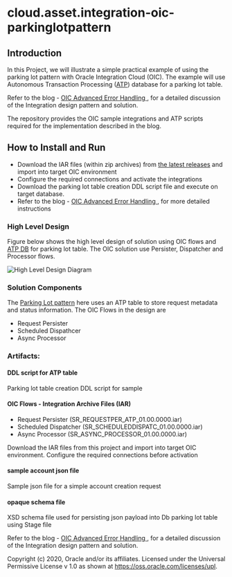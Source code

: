 # cloud.asset.integration-oic-parkinglotpattern

## Introduction
In this Project, we will illustrate a simple practical example of using the parking lot pattern with Oracle Integration Cloud (OIC). 
The example will use Autonomous Transaction Processing ([ATP]((https://docs.oracle.com/en/cloud/paas/atp-cloud/index.html))) database for a parking lot table.

Refer to the blog - [OIC Advanced Error Handling ](https://www.ateam-oracle.com/advanced-error-handling-oic), for a detailed discussion of the Integration design pattern and solution.

The repository provides the OIC sample integrations and ATP scripts required for the implementation described in the blog.

## How to Install and Run
* Download the IAR files (within zip archives) from [the latest releases](https://github.com/oracle/cloud-asset-integration-oic-parkinglotpattern-sample/releases/latest) and import into target OIC environment
* Configure the required connections and activate the integrations
* Download the parking lot table creation DDL script file and execute on target database.
* Refer to the blog - [OIC Advanced Error Handling ](https://www.ateam-oracle.com/advanced-error-handling-oic), for more detailed instructions

### High Level Design 
 Figure below shows the high level design of solution using OIC flows and [ATP DB](https://docs.oracle.com/en/cloud/paas/atp-cloud/index.html) for parking lot table. The OIC solution use Persister, Dispatcher and Processor flows.
 
 ![High Level Design Diagram](./images/OICextended_parkinglot_EH_v0.1.png)

 ### Solution Components
The [Parking Lot pattern](https://www.ateam-oracle.com/oic-error-handling-guide) here uses an ATP table to store request metadata and status information. The OIC Flows in the design are 
* Request Persister
* Scheduled Dispathcer
* Async Processor
 
### Artifacts:

#### DDL script for ATP table
Parking lot table creation DDL script for sample 

#### OIC Flows - Integration Archive Files (IAR)
* Request Persister (SR_REQUESTPER_ATP_01.00.0000.iar)
* Scheduled Dispatcher (SR_SCHEDULEDDISPATC_01.00.0000.iar)
* Async Processor (SR_ASYNC_PROCESSOR_01.00.0000.iar)
	
Download the IAR files from this project and import into target OIC environment. Configure the required connections before activation

#### sample account json file
Sample json file for a simple account creation request

#### opaque schema file
XSD schema file used for persisting json payload into Db parking lot table using Stage file
 
Refer to the blog - [OIC Advanced Error Handling ](https://www.ateam-oracle.com/advanced-error-handling-oic), for a detailed discussion of the Integration design pattern and solution.

Copyright (c) 2020, Oracle and/or its affiliates.
Licensed under the Universal Permissive License v 1.0 as shown at https://oss.oracle.com/licenses/upl.



